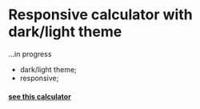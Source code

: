 # Responsive calculator with dark/light theme 
...in progress 

- dark/light theme; 
- responsive;


#### [see this calculator](https://oljs.github.io/calculator/)


